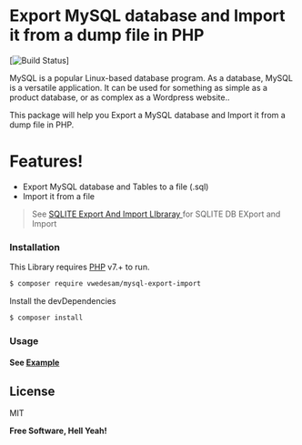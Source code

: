 # Export MySQL database and Import it from a dump file in PHP

[![Build Status](https://travis-ci.org/joemccann/dillinger.svg?branch=master)]

MySQL is a popular Linux-based database program. As a database, MySQL is a versatile application. It can be used for something as simple as a product database, or as complex as a Wordpress website..

This package will help you Export a MySQL database and Import it from a dump file in PHP.

# Features!

  - Export MySQL database and Tables to a file (.sql)
  - Import it from a file
 

> See [SQLITE Export And Import LIbraray ](https://github.com/vwedesam/Sqlite-Export-Import)  for SQLITE DB EXport and Import
 
### Installation

This Library requires [PHP](https://php.net/) v7.+ to run.

```sh
$ composer require vwedesam/mysql-export-import
```
Install the devDependencies

```sh
$ composer install
```

### Usage
> 


#### See [Example]()


License
----

MIT


**Free Software, Hell Yeah!**
